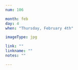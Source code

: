 ```yaml
---
num: 106

month: feb
day: 4
when: "Thursday, February 4th"

imageType: jpg

link: ""
linkname: ""
notes: ""

---
```


